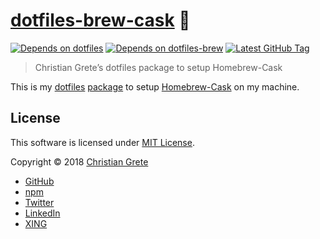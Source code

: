 # [dotfiles-brew-cask][github-url] :beers:

[![Depends on dotfiles][shield-dependency-dotfiles]][github-dotfiles-url]
[![Depends on dotfiles-brew][shield-dependency-dotfiles-brew]][github-dotfiles-brew-url]
[![Latest GitHub Tag][shield-github-tag]][github-tags-url]

> Christian Grete’s dotfiles package to setup Homebrew-Cask

This is my [dotfiles][github-dotfiles-url] [package][github-dotfiles-packages-url] to setup [Homebrew-Cask][github-homebrew-cask-url] on my machine.

## License

This software is licensed under [MIT License](LICENSE.md).

Copyright © 2018 [Christian Grete](https://christiangrete.com)
- [GitHub](https://github.com/ChristianGrete)
- [npm](https://www.npmjs.com/~christiangrete)
- [Twitter](https://twitter.com/ChristianGrete)
- [LinkedIn](https://www.linkedin.com/in/ChristianGrete)
- [XING](https://www.xing.com/profile/Christian_Grete2)

[github-dotfiles-brew-url]: https://github.com/ChristianGrete/dotfiles-brew
[github-dotfiles-packages-url]: https://github.com/ChristianGrete?q=dotfiles&tab=repositories
[github-dotfiles-url]: https://github.com/ChristianGrete/dotfiles
[github-homebrew-cask-url]: https://github.com/caskroom/homebrew-cask
[github-tags-url]: https://github.com/ChristianGrete/dotfiles-brew-cask/tags
[github-url]: https://github.com/ChristianGrete/dotfiles-brew-cask
[shield-dependency-dotfiles-brew]: https://img.shields.io/badge/depends_on-dotfiles--brew-333333.svg
[shield-dependency-dotfiles]: https://img.shields.io/badge/depends_on-dotfiles-333333.svg
[shield-github-tag]: https://img.shields.io/github/tag/ChristianGrete/dotfiles-brew-cask